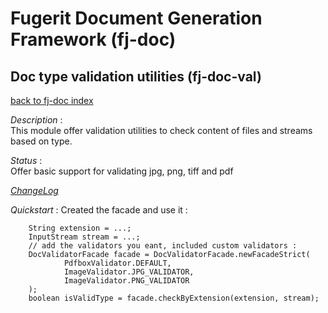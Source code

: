 # Fugerit Document Generation Framework (fj-doc)

## Doc type validation utilities (fj-doc-val)

[back to fj-doc index](../README.md)  

*Description* :  
This module offer validation utilities to check content of files and streams based on type.

*Status* :  
Offer basic support for validating jpg, png, tiff and pdf
  
*[ChangeLog](ChangeLog.md)*  
  
*Quickstart* :
Created the facade and use it : 

```
	String extension = ...;
	InputStream stream = ...;
	// add the validators you eant, included custom validators : 
	DocValidatorFacade facade = DocValidatorFacade.newFacadeStrict( 
			PdfboxValidator.DEFAULT,
			ImageValidator.JPG_VALIDATOR,
			ImageValidator.PNG_VALIDATOR
	);
	boolean isValidType = facade.checkByExtension(extension, stream);
```